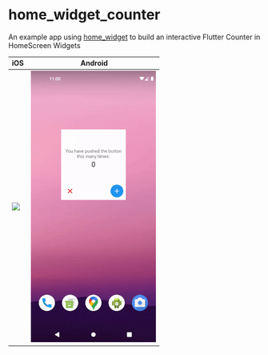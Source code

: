 # home_widget_counter

An example app using [home_widget](https://pub.dev/packages/home_widget) to build an interactive Flutter Counter in HomeScreen Widgets

| iOS                                                                                                               |  Android                                                                                                              |
|-------------------------------------------------------------------------------------------------------------------|-----------------------------------------------------------------------------------------------------------------------|
| <img src="https://github.com/ABausG/home_widget_counter/blob/main/.github/assets/ios.gif?raw=true" width="250px"> | <img src="https://github.com/ABausG/home_widget_counter/blob/main/.github/assets/android.gif?raw=true" width="250px"> |
